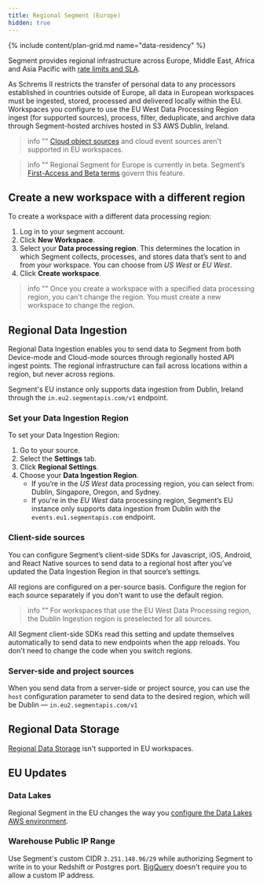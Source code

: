 ```yaml
---
title: Regional Segment (Europe)
hidden: true
---
```

{% include content/plan-grid.md name="data-residency" %}




Segment provides regional infrastructure across Europe, Middle East, Africa and Asia Pacific with [rate limits and SLA](/docs/connections/rate-limits/).

As Schrems II restricts the transfer of personal data to any processors established in countries outside of Europe, all data in European workspaces must be ingested, stored, processed and delivered locally within the EU. Workspaces you configure to use the EU West Data Processing Region ingest (for supported sources), process, filter, deduplicate, and archive data through Segment-hosted archives hosted in S3 AWS Dublin, Ireland.

> info ""
> [Cloud object sources](/docs/connections/sources/#object-cloud-sources) and cloud event sources aren't supported in EU workspaces. 

> info ""
> Regional Segment for Europe is currently in beta. Segment’s [First-Access and Beta terms](https://segment.com/legal/first-access-beta-preview/) govern this feature.

## Create a new workspace with a different region
To create a workspace with a different data processing region:
1. Log in to your segment account.
2. Click **New Workspace**.
3. Select your **Data processing region**. This determines the location in which Segment collects, processes, and stores data that’s sent to and from your workspace. You can choose from *US West* or *EU West*.  
4. Click **Create workspace**.

> info ""
> Once you create a workspace with a specified data processing region, you can't change the region. You must create a new workspace to change the region.

## Regional Data Ingestion
Regional Data Ingestion enables you to send data to Segment from both Device-mode and Cloud-mode sources through regionally hosted API ingest points. The regional infrastructure can fail across locations within a region, but never across regions.

Segment's EU instance only supports data ingestion from Dublin, Ireland through the `in.eu2.segmentapis.com/v1` endpoint.

### Set your Data Ingestion Region
To set your Data Ingestion Region:
1. Go to your source.
2. Select the **Settings** tab.
3. Click **Regional Settings**.
4. Choose your **Data Ingestion Region**.
    * If you’re in the *US West* data processing region, you can select from: Dublin, Singapore, Oregon, and Sydney.
    * If you're in the *EU West* data processing region, Segment’s EU instance only supports data ingestion from Dublin with the `events.eu1.segmentapis.com` endpoint.

### Client-side sources
You can configure Segment’s client-side SDKs for Javascript, iOS, Android, and React Native sources to send data to a regional host after you’ve updated the Data Ingestion Region in that source’s settings.

All regions are configured on a per-source basis. Configure the region for each source separately if you don't want to use the default region.

> info ""
> For workspaces that use the EU West Data Processing region, the Dublin Ingestion region is preselected for all sources.

All Segment client-side SDKs read this setting and update themselves automatically to send data to new endpoints when the app reloads. You don't need to change the code when you switch regions.

### Server-side and project sources
When you send data from a server-side or project source, you can use the `host` configuration parameter to send data to the desired region, which will be Dublin — `in.eu2.segmentapis.com/v1`

## Regional Data Storage
[Regional Data Storage](/docs/connections/data-residency/#regional-data-storage) isn't supported in EU workspaces.

## EU Updates   
### Data Lakes
Regional Segment in the EU changes the way you [configure the Data Lakes AWS environment](/docs/connections/storage/data-lakes/data-lakes-manual-setup/#iam-role).

### Warehouse Public IP Range
Use Segment's custom CIDR `3.251.148.96/29` while authorizing Segment to write in to your Redshift or Postgres port. [BigQuery](/docs/connections/storage/catalog/bigquery/#getting-started) doesn't require you to allow a custom IP address.
